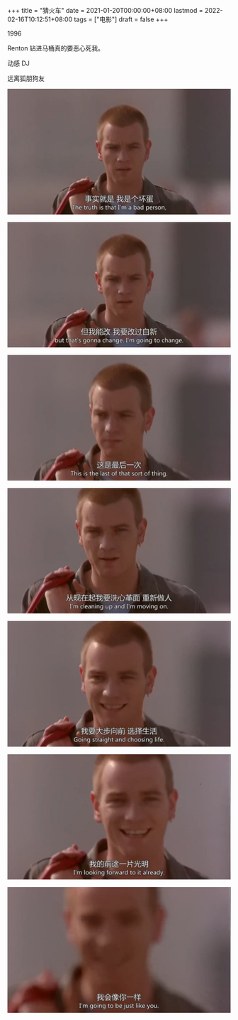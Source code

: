 +++
title = "猜火车"
date = 2021-01-20T00:00:00+08:00
lastmod = 2022-02-16T10:12:51+08:00
tags = ["电影"]
draft = false
+++

1996

Renton 钻进马桶真的要恶心死我。

动感 DJ

远离狐朋狗友

![](/images/trainspotting-0.jpeg)

![](/images/trainspotting-1.jpeg)

![](/images/trainspotting-2.jpeg)

![](/images/trainspotting-3.jpeg)

![](/images/trainspotting-4.jpeg)

![](/images/trainspotting-5.jpeg)

![](/images/trainspotting-6.jpeg)
